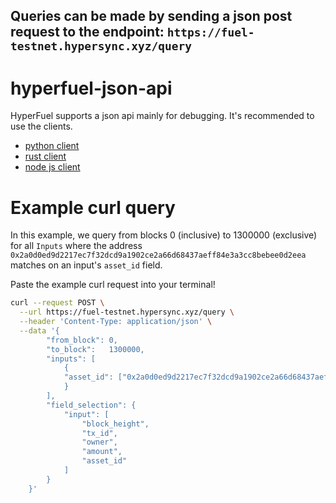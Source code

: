 ## Queries can be made by sending a json post request to the endpoint: `https://fuel-testnet.hypersync.xyz/query`

# hyperfuel-json-api

HyperFuel supports a json api mainly for debugging.  It's recommended to use the clients.
- [python client](https://github.com/enviodev/hyperfuel-client-python)
- [rust client](https://github.com/enviodev/hyperfuel-client-rust)
- [node js client](https://github.com/enviodev/hyperfuel-client-node)

# Example curl query
In this example, we query from blocks 0 (inclusive) to 1300000 (exclusive) for all `Inputs` where the address `0x2a0d0ed9d2217ec7f32dcd9a1902ce2a66d68437aeff84e3a3cc8bebee0d2eea` matches on an input's `asset_id` field.

Paste the example curl request into your terminal!
```bash
curl --request POST \
  --url https://fuel-testnet.hypersync.xyz/query \
  --header 'Content-Type: application/json' \
  --data '{
        "from_block": 0,
        "to_block":   1300000,
        "inputs": [
            {
            "asset_id": ["0x2a0d0ed9d2217ec7f32dcd9a1902ce2a66d68437aeff84e3a3cc8bebee0d2eea"]
            }
        ],
        "field_selection": {
            "input": [
                "block_height",
                "tx_id",
                "owner",
                "amount",
                "asset_id"
            ]
        }
    }'
```
